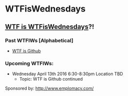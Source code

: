 # WTFisWednesdays
## [WTF is WTFisWednesdays](https://github.com/jenreiher/wtfiswednesdays/blob/master/wtfiswtfiswednesdays.md)?!

### Past WTFIWs [Alphabetical]

* [WTF is Github](https://github.com/jenreiher/wtfiswednesdays/blob/master/wtfisgithub.md)

### Upcoming WTFIWs:
* Wednesday April 13th 2016 6:30-8:30pm Location TBD
    * Topic: WTF is Github continued

Sponsored by: http://www.emplomacy.com/
